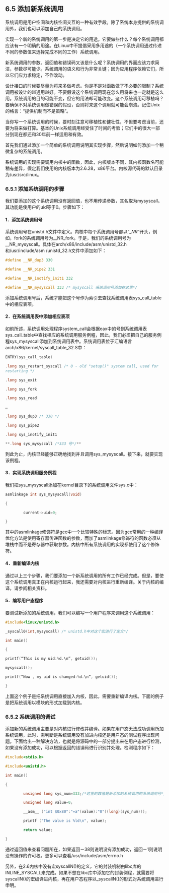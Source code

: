 ## 6.5 添加新系统调用

系统调用是用户空间和内核空间交互的一种有效手段。除了系统本身提供的系统调用外，我们也可以添加自己的系统调用。

实现一个新的系统调用的第一步是决定它的用途。它要做些什么？每个系统调用都应该有一个明确的用途。在Linux中不提倡采用多用途的（一个系统调用通过传递不同的参数值来选择完成不同的工作）系统调用。

新系统调用的参数、返回值和错误码又该是什么呢？系统调用的界面应该力求简洁，参数尽可能少。系统调用的语义和行为非常关键；因为应用程序依赖它们，所以它们应力求稳定，不作改动。

设计接口的时候要尽量为将来多做考虑。你是不是对函数做了不必要的限制？系统调用被设计的越通用越好。不要假设这个系统调用现在怎么用将来也一定就是这么用。系统调用的目的可能不变，但它的用法却可能改变。这个系统调用可移植吗？要确保不对系统调用做错误的假设，否则将来这个调用就可能会崩溃。记住Unix的格言：“提供机制而不是策略”。

当你写一个系统调用的时候，要时刻注意可移植性和健壮性，不但要考虑当前，还要为将来做打算。基本的Unix系统调用经受住了时间的考验；它们中的很大一部分到现在都还和30年前一样适用和有效。

首先我们通过添加一个简单的系统调用说明其实现步骤，然后说明如何添加一个稍微复杂的系统调用。

系统调用的实现需要调用内核中的函数，因此，内核版本不同，其内核函数名可能稍有差异，假定我们使用的内核版本为2.6.28，x86平台。内核源代码的默认目录为/usr/src/linux。

### 6.5.1 添加系统调用的步骤

我们要添加的这个系统调用没有返回值，也不用传递参数，其名取为mysyscall。其功能是使用户的uid等于0。步骤如下：

#### 1．添加系统调用号

系统调用号在unistd.h文件中定义。内核中每个系统调用号都以“__NR_”开头，例如，fork的系统调用号为__NR_fork。于是，我们的系统调用号为__NR_mysyscall。具体在arch/x86/include/asm/unistd_32.h和/usr/include/asm
/unistd_32.h文件中添加如下：
```c
#define __NR_dup3 330

#define __NR_pipe2 331

#define __NR_inotify_init1 332

#define __NR_mysyscall 333 /* mysyscall 系统调用号添加在这里*/
```
添加系统调用号后，系统才能把这个号作为索引去查找系统调用表sys_call_table中的相应表项。

#### 2．在系统调用表中添加相应表项

如前所述，系统调用处理程序system_call会根据eax中的号到系统调用表sys_call_table中查找相应的系统调用服务例程，因此，我们必须把自己的服务例程sys_mysyscall添加到系统调用表中。系统调用表位于汇编语言arch/x86/kernel/syscall_table_32.S中：
```c
ENTRY(sys_call_table)

.long sys_restart_syscall /* 0 - old "setup()" system call, used for
restarting */

.long sys_exit

.long sys_fork

.long sys_read

…

.long sys_dup3 /* 330 */

.long sys_pipe2

.long sys_inotify_init1

**.long sys_mysyscall /*333 号*/**
```
到此为止，内核已经能够正确地找到并且调用sys_mysyscall。接下来，就要实现该例程。

#### 3．实现系统调用服务例程

我们把sys_mysyscall添加在kernel目录下的系统调用文件sys.c中：

```c
asmlinkage int sys_mysyscall(void)

{

		current->uid=0;

}
```

其中的asmlinkage修饰符是gcc中一个比较特殊的标志。因为gcc常用的一种编译优化方法是使用寄存器传递函数的参数，而加了asmlinkage修饰符的函数必须从堆栈中而不是寄存器中获取参数。内核中所有系统调用的实现都使用了这个修饰符。

#### 4．重新编译内核

通过以上三个步骤，我们要添加一个新系统调用的所有工作已经完成。但是，要使这个系统调用真正在内核运行起来，我还需要对内核进行重新编译。关于内核的编译，请参阅相关资料。

#### 5．编写用户态程序

要测试新添加的系统调用，我们可以编写一个用户程序来调用这个系统调用：

```c
#include<linux/unistd.h>

_syscall0(int,mysyscall) /* unistd.h中对这个宏进行了定义*/

int main()

{

printf(“This is my uid:%d.\n”, getuid());

mysyscall();

printf(“Now , my uid is changed:%d.\n”, getuid());

}
```

上面这个例子是把系统调用直接加入内核，因此，需要重新编译内核。下面的例子是把系统调用以模块的形式加载到内核。

### 6.5.2 系统调用的调试

添加新的系统调用主要是对内核进行修改并编译。如果在用户态无法成功调用所加系统调用，此时，需判断是系统调用没有加进内核还是用户态的测试程序出现问题。下面给出一种解决方法，也就是将源码中的一部分提出来在用户态进行检测，如果没有添加成功，可以根据返回的错误码进行识别并处理。检测程序如下：

```c
#include<stdio.h>

#include<unistd.h>

int main()

{

		unsigned long sys_num=333;/*这里的数值是新添加的系统调用的系统调用号*/

		unsigned long value=0;

		__asm__ ("int $0x80":"=a"(value):"0"((long)(sys_num)));

		printf ("The value is %ld\n", value);

		return value;

}
```

通过返回值来查看问题所在，如果返回－38则说明没有添加成功，返回－1则说明没有操作的许可权。更多可以查看/usr/include/asm/errno.h

另外，在2.6内核中没有宏syscallN()的定义，它的封装机制由libc库的INLINE_SYSCALL来完成。如果不想在libc库中添加它的封装例程，就需要将syscallN()的宏编译进内核，再在用户态程序以_syscallN()的形式对系统调用进行申明。
